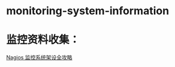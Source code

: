 # monitoring-system-information
# 监控资料收集：
[Nagios 监控系统架设全攻略](https://www.ibm.com/developerworks/cn/linux/1309_luojun_nagios/)
